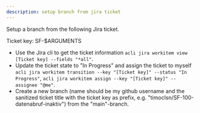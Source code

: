 ```yaml
---
description: setup branch from jira ticket
---
```


Setup a branch from the following Jira ticket.

Ticket key: SF-$ARGUMENTS

- Use the Jira cli to get the ticket information `acli jira workitem view [Ticket key] --fields "*all"`.
- Update the ticket state to "In Progress" and assign the ticket to myself `acli jira workitem transition --key "[Ticket key]" --status "In Progress"`, `acli jira workitem assign --key "[Ticket key]" --assignee "@me"`.
- Create a new branch (name should be my github username and the sanitized ticket title with the ticket key as prefix, e.g. "timoclsn/SF-100-datenabruf-inaktiv") from the "main"-branch.
